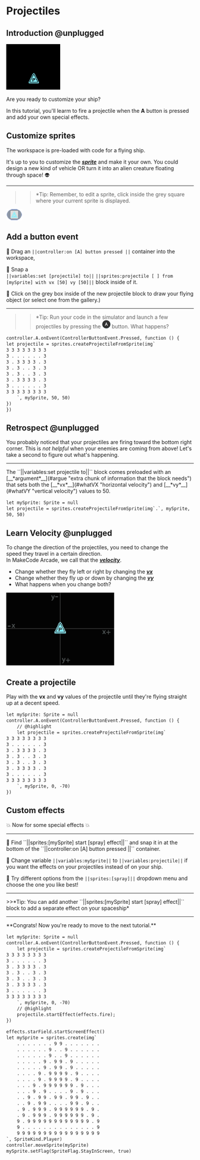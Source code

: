 # Projectiles

## Introduction @unplugged

![Releasing projectiles](/img/space/projectiles.gif "Here, enemy ship. Would you like to borrow an asteroid?")

Are you ready to customize your ship? 

In this tutorial, you'll learm to fire a projectile when the **A** button
is pressed and add your own special effects.

## Customize sprites

The workspace is pre-loaded with code for a flying ship.

It's up to you to customize the [__*sprite*__](#sprote "2-D image that moves on the screen") and make it your own. You could design a new 
kind of vehicle OR turn it into an alien creature floating through space! 👽

<hr/>

>>*Tip: Remember, to edit a sprite, click inside the grey square where your current sprite is displayed.

![Edit the sprite](/img/space/edit-sprite.png "Click within the square. I dare you!")

## Add a button event

🔲 Drag an ``||controller:on [A] button pressed ||`` container into the workspace, 

🔲 Snap a <br/>
``||variables:set [projectile] to||`` ``||sprites:projectile [ ] from [mySprite] with vx [50] vy [50]||`` 
block inside of it.

🔲 Click on the grey box inside of the new projectile block to draw your 
flying object (or select one from the gallery.)
<hr/>

>>*Tip: Run your code in the simulator and launch a few projectiles 
by pressing the ![The A Button](/img/space/a-button.png "Let's get fired up!") button.  What happens?


```blocks
controller.A.onEvent(ControllerButtonEvent.Pressed, function () {
let projectile = sprites.createProjectileFromSprite(img`
3 3 3 3 3 3 3 3
3 . . . . . . 3
3 . 3 3 3 3 . 3
3 . 3 . . 3 . 3
3 . 3 . . 3 . 3
3 . 3 3 3 3 . 3
3 . . . . . . 3
3 3 3 3 3 3 3 3
    `, mySprite, 50, 50)
})
})
```

## Retrospect @unplugged

You probably noticed that your projectiles are firing toward the bottom 
right corner. This is *not helpful* when your enemies are coming from above! Let's take 
a second to figure out what's happening.
<hr/>
The ``||variables:set projectile to||`` block comes preloaded with 
an [__*argument*__](#argue "extra chunk of information that the block needs") 
that sets both the [__*vx*__](#whatVX "horizontal velocity") 
and [__*vy*__](#whatVY "vertical velocity") 
values to 50.

```block
let mySprite: Sprite = null
let projectile = sprites.createProjectileFromSprite(img`.`, mySprite, 50, 50)
```

## Learn Velocity @unplugged

To change the direction of the projectiles, you need to change the  
speed they travel in a certain direction.  
In MakeCode Arcade, we call that the [__*velocity*__](#veloc "speed in a given direction").

- Change whether they fly left or right by changing the [__*vx*__](#whatX "speed from left to right")  
- Change whether they fly up or down by changing the [__*vy*__](#whatX "speed from top to bottom")  
- What happens when you change both?

![Directional Projectiles](/img/space/vxvy.gif "Round and Round")


## Create a projectile

Play with the __vx__ and __vy__ values of the projectile until they're flying straight up at a decent speed.

```blocks
let mySprite: Sprite = null
controller.A.onEvent(ControllerButtonEvent.Pressed, function () {
    // @highlight
    let projectile = sprites.createProjectileFromSprite(img`
3 3 3 3 3 3 3 3
3 . . . . . . 3
3 . 3 3 3 3 . 3
3 . 3 . . 3 . 3
3 . 3 . . 3 . 3
3 . 3 3 3 3 . 3
3 . . . . . . 3
3 3 3 3 3 3 3 3
    `, mySprite, 0, -70)
})
```

## Custom effects

💥 Now for some special effects 💥
<hr/>
🔲 Find 
``||sprites:[mySprite] start [spray] effect||`` and snap it in at 
the bottom of the ``||controller:on [A] button pressed ||`` container.  

🔲 Change variable ``||variables:mySprite||`` to ``||variables:projectile||`` if you
want the effects on your projectiles instead of on your ship.  

🔲 Try different options from the ``||sprites:[spray]||`` dropdown menu and choose the one you like best!  
<hr/>
>>*Tip: You can add another ``||sprites:[mySprite] start [spray] effect||`` block
to add a separate effect on your spaceship*
<hr/>
**Congrats! Now you're ready to move to the next tutorial.**

```blocks
let mySprite: Sprite = null
controller.A.onEvent(ControllerButtonEvent.Pressed, function () {
    let projectile = sprites.createProjectileFromSprite(img`
3 3 3 3 3 3 3 3
3 . . . . . . 3
3 . 3 3 3 3 . 3
3 . 3 . . 3 . 3
3 . 3 . . 3 . 3
3 . 3 3 3 3 . 3
3 . . . . . . 3
3 3 3 3 3 3 3 3
    `, mySprite, 0, -70)
    // @highlight
    projectile.startEffect(effects.fire);
})
```


```template
effects.starField.startScreenEffect()
let mySprite = sprites.create(img`
    . . . . . . . 9 9 . . . . . . .
    . . . . . . 9 . . 9 . . . . . .
    . . . . . . 9 . . 9 . . . . . .
    . . . . . 9 . 9 9 . 9 . . . . .
    . . . . . 9 . 9 9 . 9 . . . . .
    . . . . 9 . 9 9 9 9 . 9 . . . .
    . . . . 9 . 9 9 9 9 . 9 . . . .
    . . . 9 . 9 9 9 9 9 9 . 9 . . .
    . . . 9 . 9 . . . . 9 . 9 . . .
    . . 9 . 9 9 . 9 9 . 9 9 . 9 . .
    . . 9 . 9 9 . . . . 9 9 . 9 . .
    . 9 . 9 9 9 . 9 9 9 9 9 9 . 9 .
    . 9 . 9 9 9 . 9 9 9 9 9 9 . 9 .
    9 . 9 9 9 9 9 9 9 9 9 9 9 9 . 9
    9 . . . . . . . . . . . . . . 9
    9 9 9 9 9 9 9 9 9 9 9 9 9 9 9 9
`, SpriteKind.Player)
controller.moveSprite(mySprite)
mySprite.setFlag(SpriteFlag.StayInScreen, true)
```